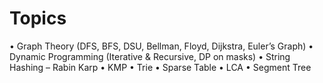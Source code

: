 # Topics

• Graph Theory (DFS, BFS, DSU, Bellman, Floyd, Dijkstra, Euler’s Graph)
• Dynamic Programming (Iterative & Recursive, DP on masks)
• String Hashing – Rabin Karp
• KMP
• Trie
• Sparse Table
• LCA
• Segment Tree